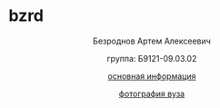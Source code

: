 # bzrd
<p align="center">  Безроднов Артем Алексеевич </p>
<p align="center">  группа: Б9121-09.03.02  </p>
<p align="center"> <a href="inf.html"> основная информация </p>
<p align="center"> <a href="img.html"> фотография вуза </p> 

